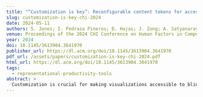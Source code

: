 ```yaml
---
title: "“Customization is key”: Reconfigurable content tokens for accessible data visualizations"
slug: customization-is-key-chi-2024
date: 2024-05-11
authors: S. Jones; I. Pedraza Pineros; D. Hajas; J. Zong; A. Satyanarayan
venue: Proceedings of the 2024 CHI Conference on Human Factors in Computing Systems (pp. 47:1–47:14). Association for Computing Machinery
year: 2024
doi: 10.1145/3613904.3641970
publisher_url: https://dl.acm.org/doi/10.1145/3613904.3641970
pdf_url: /assets/papers/customization-is-key-chi-2024.pdf
html_url: https://dl.acm.org/doi/10.1145/3613904.3641970
tags:
  - representational-productivity-tools
abstract: >
  Customization is crucial for making visualizations accessible to blind and low-vision (BLV) people with widely-varying needs. But what makes for usable or useful customization? We identify four design goals for how BLV people should be able to customize screen-reader-accessible visualizations: presence, or what content is included; verbosity, or how concisely content is presented; ordering, or how content is sequenced; and, duration, or how long customizations are active. To meet these goals, we model a customization as a sequence of content tokens, each with a set of adjustable properties. We instantiate our model by extending Olli, an open-source accessible visualization toolkit, with a settings menu and command box for persistent and ephemeral customization respectively. Through a study with 13 BLV participants, we find that customization increases the ease of identifying and remembering information. However, customization also introduces additional complexity, making it more helpful for users familiar with similar tools.
---
```


